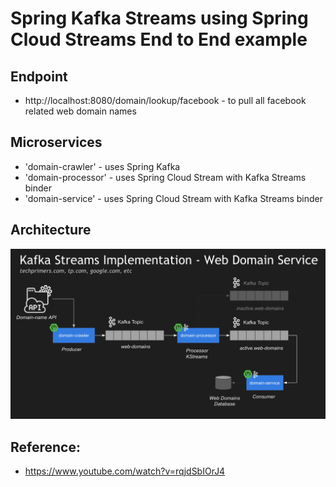 # Spring Kafka Streams using Spring Cloud Streams End to End example

## Endpoint
- http://localhost:8080/domain/lookup/facebook - to pull all facebook related web domain names

## Microservices
- 'domain-crawler' - uses Spring Kafka
- 'domain-processor' - uses Spring Cloud Stream with Kafka Streams binder
- 'domain-service' - uses Spring Cloud Stream with Kafka Streams binder

## Architecture
![architecture](architecture.png)

## Reference:
- https://www.youtube.com/watch?v=rqjdSbIOrJ4